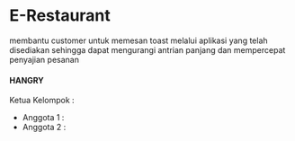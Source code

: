 #  E-Restaurant
membantu customer untuk memesan toast melalui aplikasi yang telah disediakan sehingga dapat mengurangi antrian panjang dan mempercepat penyajian pesanan

#### HANGRY
Ketua Kelompok : 
- Anggota 1 : 
- Anggota 2 :
